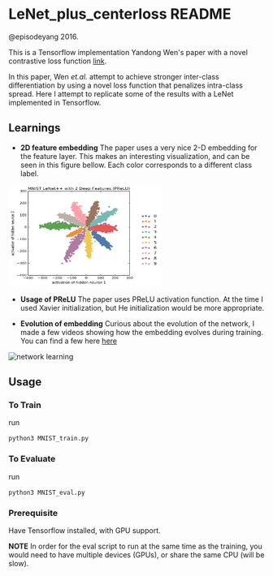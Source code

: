 # LeNet_plus_centerloss README

@episodeyang 2016.

This is a Tensorflow implementation Yandong Wen's paper with a novel contrastive loss function
[link](http://ydwen.github.io/papers/WenECCV16.pdf).

In this paper, Wen *et.al.* attempt to achieve stronger inter-class differentiation by using a 
novel loss function that penalizes intra-class spread. Here I attempt to replicate some of the 
results with a LeNet implemented in Tensorflow.

## Learnings

- **2D feature embedding** The paper uses a very nice 2-D embedding for the feature layer. This makes an interesting 
visualization, and can be seen in this figure bellow. Each color corresponds to a different 
class label. 

<img width="300" height="200" alt="2 D Deep Features" src="LeNet_plus_centerloss/figures/MNIST%20LeNet%2B%2B%20with%202%20Deep%20Features%20(PReLU).png"/>

- **Usage of PReLU** The paper uses PReLU activation function. At the time I used Xavier initialization,
but He initialization would be more appropriate.

- **Evolution of embedding** Curious about the evolution of the network, I made a few videos showing
how the embedding evolves during training. You can find a few here [here](LeNet_plus_centerloss/figures/animation/)

![network learning](LeNet_plus_centerloss/figures/animation/MNIST_LeNet_centroid_loss_lambda_0.001.gif)

## Usage

### To Train

run
```shell
python3 MNIST_train.py
```


### To Evaluate

run
```shell
python3 MNIST_eval.py
```

### Prerequisite

Have Tensorflow installed, with GPU support. 

**NOTE** In order for the eval script to run at the same time as the 
training, you would need to have multiple devices (GPUs), or share the
same CPU (will be slow).
